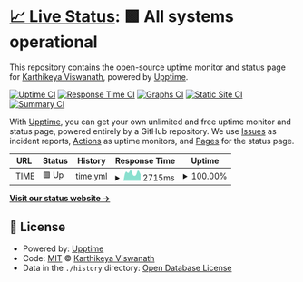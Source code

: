 # [📈 Live Status](https://paranoidsp.github.io/uptime-t4e): <!--live status--> **🟩 All systems operational**

This repository contains the open-source uptime monitor and status page for [Karthikeya Viswanath](https://paranoidsp.github.io/uptime-t4e), powered by [Upptime](https://github.com/upptime/upptime).

[![Uptime CI](https://github.com/paranoidsp/uptime-t4e/workflows/Uptime%20CI/badge.svg)](https://github.com/paranoidsp/uptime-t4e/actions?query=workflow%3A%22Uptime+CI%22)
[![Response Time CI](https://github.com/paranoidsp/uptime-t4e/workflows/Response%20Time%20CI/badge.svg)](https://github.com/paranoidsp/uptime-t4e/actions?query=workflow%3A%22Response+Time+CI%22)
[![Graphs CI](https://github.com/paranoidsp/uptime-t4e/workflows/Graphs%20CI/badge.svg)](https://github.com/paranoidsp/uptime-t4e/actions?query=workflow%3A%22Graphs+CI%22)
[![Static Site CI](https://github.com/paranoidsp/uptime-t4e/workflows/Static%20Site%20CI/badge.svg)](https://github.com/paranoidsp/uptime-t4e/actions?query=workflow%3A%22Static+Site+CI%22)
[![Summary CI](https://github.com/paranoidsp/uptime-t4e/workflows/Summary%20CI/badge.svg)](https://github.com/paranoidsp/uptime-t4e/actions?query=workflow%3A%22Summary+CI%22)

With [Upptime](https://upptime.js.org), you can get your own unlimited and free uptime monitor and status page, powered entirely by a GitHub repository. We use [Issues](https://github.com/paranoidsp/uptime-t4e/issues) as incident reports, [Actions](https://github.com/paranoidsp/uptime-t4e/actions) as uptime monitors, and [Pages](https://paranoidsp.github.io/uptime-t4e) for the status page.

<!--start: status pages-->
<!-- This summary is generated by Upptime (https://github.com/upptime/upptime) -->
<!-- Do not edit this manually, your changes will be overwritten -->
<!-- prettier-ignore -->
| URL | Status | History | Response Time | Uptime |
| --- | ------ | ------- | ------------- | ------ |
| <img alt="" src="https://icons.duckduckgo.com/ip3/www.time4education.com.ico" height="13"> [TIME](https://www.time4education.com/) | 🟩 Up | [time.yml](https://github.com/paranoidsp/uptime-t4e/commits/HEAD/history/time.yml) | <details><summary><img alt="Response time graph" src="./graphs/time/response-time-week.png" height="20"> 2715ms</summary><br><a href="https://paranoidsp.github.io/uptime-t4e/history/time"><img alt="Response time 2355" src="https://img.shields.io/endpoint?url=https%3A%2F%2Fraw.githubusercontent.com%2Fparanoidsp%2Fuptime-t4e%2FHEAD%2Fapi%2Ftime%2Fresponse-time.json"></a><br><a href="https://paranoidsp.github.io/uptime-t4e/history/time"><img alt="24-hour response time 2255" src="https://img.shields.io/endpoint?url=https%3A%2F%2Fraw.githubusercontent.com%2Fparanoidsp%2Fuptime-t4e%2FHEAD%2Fapi%2Ftime%2Fresponse-time-day.json"></a><br><a href="https://paranoidsp.github.io/uptime-t4e/history/time"><img alt="7-day response time 2715" src="https://img.shields.io/endpoint?url=https%3A%2F%2Fraw.githubusercontent.com%2Fparanoidsp%2Fuptime-t4e%2FHEAD%2Fapi%2Ftime%2Fresponse-time-week.json"></a><br><a href="https://paranoidsp.github.io/uptime-t4e/history/time"><img alt="30-day response time 2414" src="https://img.shields.io/endpoint?url=https%3A%2F%2Fraw.githubusercontent.com%2Fparanoidsp%2Fuptime-t4e%2FHEAD%2Fapi%2Ftime%2Fresponse-time-month.json"></a><br><a href="https://paranoidsp.github.io/uptime-t4e/history/time"><img alt="1-year response time 2355" src="https://img.shields.io/endpoint?url=https%3A%2F%2Fraw.githubusercontent.com%2Fparanoidsp%2Fuptime-t4e%2FHEAD%2Fapi%2Ftime%2Fresponse-time-year.json"></a></details> | <details><summary><a href="https://paranoidsp.github.io/uptime-t4e/history/time">100.00%</a></summary><a href="https://paranoidsp.github.io/uptime-t4e/history/time"><img alt="All-time uptime 100.00%" src="https://img.shields.io/endpoint?url=https%3A%2F%2Fraw.githubusercontent.com%2Fparanoidsp%2Fuptime-t4e%2FHEAD%2Fapi%2Ftime%2Fuptime.json"></a><br><a href="https://paranoidsp.github.io/uptime-t4e/history/time"><img alt="24-hour uptime 100.00%" src="https://img.shields.io/endpoint?url=https%3A%2F%2Fraw.githubusercontent.com%2Fparanoidsp%2Fuptime-t4e%2FHEAD%2Fapi%2Ftime%2Fuptime-day.json"></a><br><a href="https://paranoidsp.github.io/uptime-t4e/history/time"><img alt="7-day uptime 100.00%" src="https://img.shields.io/endpoint?url=https%3A%2F%2Fraw.githubusercontent.com%2Fparanoidsp%2Fuptime-t4e%2FHEAD%2Fapi%2Ftime%2Fuptime-week.json"></a><br><a href="https://paranoidsp.github.io/uptime-t4e/history/time"><img alt="30-day uptime 100.00%" src="https://img.shields.io/endpoint?url=https%3A%2F%2Fraw.githubusercontent.com%2Fparanoidsp%2Fuptime-t4e%2FHEAD%2Fapi%2Ftime%2Fuptime-month.json"></a><br><a href="https://paranoidsp.github.io/uptime-t4e/history/time"><img alt="1-year uptime 100.00%" src="https://img.shields.io/endpoint?url=https%3A%2F%2Fraw.githubusercontent.com%2Fparanoidsp%2Fuptime-t4e%2FHEAD%2Fapi%2Ftime%2Fuptime-year.json"></a></details>

<!--end: status pages-->

[**Visit our status website →**](https://paranoidsp.github.io/uptime-t4e)

## 📄 License

- Powered by: [Upptime](https://github.com/upptime/upptime)
- Code: [MIT](./LICENSE) © [Karthikeya Viswanath](https://paranoidsp.github.io/uptime-t4e)
- Data in the `./history` directory: [Open Database License](https://opendatacommons.org/licenses/odbl/1-0/)
